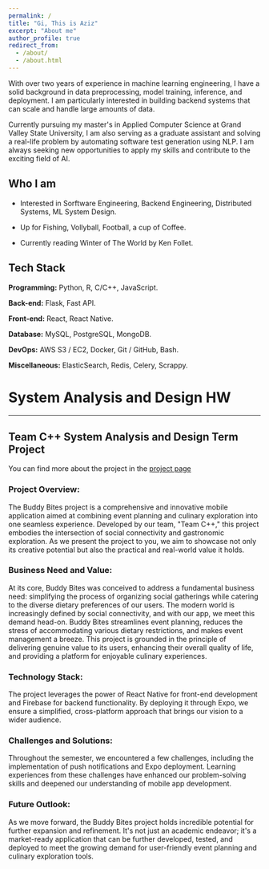 ```yaml
---
permalink: /
title: "Gi, This is Aziz"
excerpt: "About me"
author_profile: true
redirect_from: 
  - /about/
  - /about.html
---
```



With over two years of experience in machine learning engineering, I have a solid background in data preprocessing, model training, inference, and deployment. I am particularly interested in building backend systems that can scale and handle large amounts of data. 

Currently pursuing my master's in Applied Computer Science at Grand Valley State University, I am also serving as a graduate assistant and solving a real-life problem by automating software test generation using NLP. I am always seeking new opportunities to apply my skills and contribute to the exciting field of AI.


## Who I am

 - Interested in Sorftware Engineering, Backend Engineering, Distributed Systems, ML System Design.

 - Up for Fishing, Vollyball, Football, a cup of Coffee.

 - Currently reading Winter of The World by Ken Follet.

## Tech Stack

**Programming:**  Python, R, C/C++, JavaScript. 

**Back-end:** Flask, Fast API. 

**Front-end:** React, React Native. 

**Database:** MySQL, PostgreSQL, MongoDB.

**DevOps:** AWS S3 / EC2, Docker, Git / GitHub, Bash.

**Miscellaneous:** ElasticSearch, Redis, Celery, Scrappy.


# System Analysis and Design HW

***
## Team C++ System Analysis and Design Term Project
You can find more about the project in the [project page](https://anikgvsu.github.io/buddybites_webpage/)

### Project Overview:

The Buddy Bites project is a comprehensive and innovative mobile application aimed at combining event planning and culinary exploration into one seamless experience. Developed by our team, "Team C++," this project embodies the intersection of social connectivity and gastronomic exploration. As we present the project to you, we aim to showcase not only its creative potential but also the practical and real-world value it holds.

### Business Need and Value:

At its core, Buddy Bites was conceived to address a fundamental business need: simplifying the process of organizing social gatherings while catering to the diverse dietary preferences of our users. The modern world is increasingly defined by social connectivity, and with our app, we meet this demand head-on. Buddy Bites streamlines event planning, reduces the stress of accommodating various dietary restrictions, and makes event management a breeze. This project is grounded in the principle of delivering genuine value to its users, enhancing their overall quality of life, and providing a platform for enjoyable culinary experiences.

### Technology Stack:

The project leverages the power of React Native for front-end development and Firebase for backend functionality. By deploying it through Expo, we ensure a simplified, cross-platform approach that brings our vision to a wider audience.

### Challenges and Solutions:

Throughout the semester, we encountered a few challenges, including the implementation of push notifications and Expo deployment. Learning experiences from these challenges have enhanced our problem-solving skills and deepened our understanding of mobile app development.

### Future Outlook:

As we move forward, the Buddy Bites project holds incredible potential for further expansion and refinement. It's not just an academic endeavor; it's a market-ready application that can be further developed, tested, and deployed to meet the growing demand for user-friendly event planning and culinary exploration tools.


<!-- <p float="left">
<img height="273em" src="https://leetcard.jacoblin.cool/systemfraud?theme=light&font=Karma&ext=contest" />
<img height="280em" src="https://raw.githubusercontent.com/azizHakim/cf-stats/main/output/light_card.svg" />
</p> -->